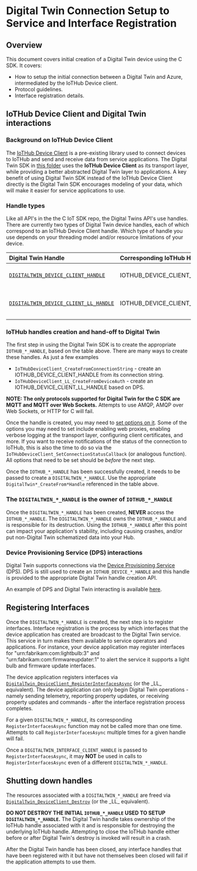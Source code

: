 # Digital Twin Connection Setup to Service and Interface Registration

## Overview

This document covers initial creation of a Digital Twin device using the C SDK.  It covers:

* How to setup the initial connection between a Digital Twin and Azure, intermediated by the IoTHub Device client.
* Protocol guidelines.
* Interface registration details.

## IoTHub Device Client and Digital Twin interactions

### Background on IoTHub Device Client

The [IoTHub Device Client](../../iothub_client) is a pre-existing library used to connect devices to IoTHub and send and receive data from service applications.  The Digital Twin SDK in [this folder](../../iothub_client) uses the **IoTHub Device Client** as its transport layer, while providing a better abstracted Digital Twin layer to applications.  A key benefit of using Digital Twin SDK instead of the IoTHub Device Client directly is the Digital Twin SDK encourages modeling of your data, which will make it easier for service applications to use.

### Handle types

Like all API's in the the C IoT SDK repo, the Digital Twins API's use handles.  There are currently two types of Digital Twin device handles, each of which correspond to an IoTHub Device Client handle.  Which type of handle you use depends on your threading model and/or resource limitations of your device.

| Digital Twin Handle        | Corresponding IoTHub Handle           | Notes  |
| :------------- |:-------------| :-----|
| [`DIGITALTWIN_DEVICE_CLIENT_HANDLE`](../inc/digitaltwin_device_client.h)      | IOTHUB_DEVICE_CLIENT_HANDLE | Used to represent an IoTHub device, typically on a device with higher resources.  Create with `DigitalTwin_DeviceClient_CreateFromDeviceHandle`. |
| [`DIGITALTWIN_DEVICE_CLIENT_LL_HANDLE`](../inc/digitaltwin_device_client_ll.h)      | IOTHUB_DEVICE_CLIENT_LL_HANDLE  | Used to represent an IoTHub device, typically on a more constrained device.  A comparison of the LL and non-LL handles is [here](./threading_notes.md).  Create with `DigitalTwin_DeviceClient_LL_CreateFromDeviceHandle`.|

### IoTHub handles creation and hand-off to Digital Twin

The first step in using the Digital Twin SDK is to create the appropriate `IOTHUB_*_HANDLE`, based on the table above.  There are many ways to create these handles.  As just a few examples

* `IoTHubDeviceClient_CreateFromConnectionString` - create an IOTHUB_DEVICE_CLIENT_HANDLE from its connection string.
* `IoTHubDeviceClient_LL_CreateFromDeviceAuth` - create an IOTHUB_DEVICE_CLIENT_LL_HANDLE based on DPS.

**NOTE: The only protocols supported for Digital Twin for the C SDK are MQTT and MQTT over Web Sockets.**  Attempts to use AMQP, AMQP over Web Sockets, or HTTP for C will fail.

Once the handle is created, you may need to [set options on it](../../doc/Iothub_sdk_options.md).  Some of the options you may need to set include enabling web proxies, enabling verbose logging at the transport layer, configuring client certificates, and more.  If you want to receive notifications of the status of the connection to IoTHub, this is also the time to do so via the `IoTHubDeviceClient_SetConnectionStatusCallback` (or analogous function).  All options that need to be set should be *before* the next step.

Once the `IOTHUB_*_HANDLE` has been successfully created, it needs to be passed to create a `DIGITALTWIN_*_HANDLE`.  Use the appropriate `DigitalTwin*_CreateFrom*Handle` referenced in the table above.

### The `DIGITALTWIN_*_HANDLE` is the owner of `IOTHUB_*_HANDLE`

Once the `DIGITALTWIN_*_HANDLE` has been created, **NEVER** access the `IOTHUB_*_HANDLE`.  The `DIGITALTWIN_*_HANDLE` owns the `IOTHUB_*_HANDLE` and is responsible for its destruction.  Using the `IOTHUB_*_HANDLE` after this point can impact your application's stability, including causing crashes, and/or put non-Digital Twin schematized data into your Hub.

### Device Provisioning Service (DPS) interactions

Digital Twin supports connections via the [Device Provisioning Service](https://docs.microsoft.com/en-us/azure/iot-dps/about-iot-dps) (DPS).  DPS is still used to create an `IOTHUB_DEVICE_*_HANDLE` and this handle is provided to the appropriate Digital Twin handle creation API.

An example of DPS and Digital Twin interacting is available [here](../samples/digitaltwin_sample_ll_device).

<a name="Register_Interfaces"></a>

## Registering Interfaces

Once the `DIGITALTWIN_*_HANDLE` is created, the next step is to register interfaces.  Interface registration is the process by which interfaces that the device application has created are broadcast to the Digital Twin service.  This service in turn makes them available to service operators and applications.  For instance, your device application may register interfaces for "urn:fabrikam:com:lightbulb:3" and "urn:fabrikam:com:firmwareupdater:1" to alert the service it supports a light bulb and firmware update interfaces.

The device application registers interfaces via [`DigitalTwin_DeviceClient_RegisterInterfacesAsync`](../inc/digitaltwin_device_client.h) (or the \_LL\_ equivalent).  The device application can only begin Digital Twin operations - namely sending telemetry, reporting property updates, or receiving property updates and commands - after the interface registration process completes.

For a given `DIGITALTWIN_*_HANDLE`, its corresponding `RegisterInterfacesAsync` function may not be called more than one time.  Attempts to call `RegisterInterfacesAsync` multiple times for a given handle will fail.

Once a `DIGITALTWIN_INTERFACE_CLIENT_HANDLE` is passed to `RegisterInterfacesAsync`, it may **NOT** be used in calls to `RegisterInterfacesAsync` even of a different `DIGITALTWIN_*_HANDLE`.

## Shutting down handles

The resources associated with a `DIGITALTWIN_*_HANDLE` are freed via [`DigitalTwin_DeviceClient_Destroy`](../inc/digitaltwin_device_client.h) (or the \_LL\_ equivalent).  

**DO NOT DESTROY THE INITIAL `IOTHUB_*_HANDLE` USED TO SETUP `DIGITALTWIN_*_HANDLE`.**  The Digital Twin handle takes ownership of the IoTHub handle associated with it and is responsible for destroying the underlying IoTHub handle.  Attempting to close the IoTHub handle either before or after Digital Twin's destroy is invoked will result in a crash.

After the Digital Twin handle has been closed, any interface handles that have been registered with it but have not themselves been closed will fail if the application attempts to use them.
